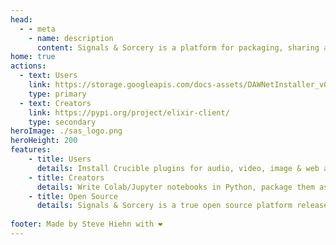 ```yaml
---
head:
  - - meta
    - name: description
      content: Signals & Sorcery is a platform for packaging, sharing and consuming machine learning operations. Extend applications with self-hosted AI operations. 
home: true 
actions:
  - text: Users
    link: https://storage.googleapis.com/docs-assets/DAWNetInstaller_v0_7_2_universal.zip
    type: primary
  - text: Creators
    link: https://pypi.org/project/elixir-client/
    type: secondary
heroImage: ./sas_logo.png
heroHeight: 200
features:
    - title: Users
      details: Install Crucible plugins for audio, video, image & web apps, find AI Elixirs, run them anywhere there is a GPU!
    - title: Creators
      details: Write Colab/Jupyter notebooks in Python, package them as AI Elixirs, and expose them to Crucible plugins!
    - title: Open Source 
      details: Signals & Sorcery is a true open source platform released under the GPL-3.0 license.
    
footer: Made by Steve Hiehn with ❤️
---
```

